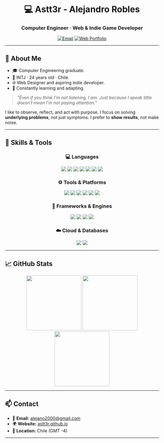 <h1 align="center">💻 Astt3r - Alejandro Robles</h1>
<h3 align="center">Computer Engineer · Web & Indie Game Developer</h3>

<p align="center">
  <a href="mailto:alejano2000@gmail.com"><img src="https://img.shields.io/badge/email-alejano2000@gmail.com-blue?style=flat&logo=gmail" alt="Email"></a>
  <a href="https://astt3r.github.io"><img src="https://img.shields.io/badge/Portfolio-Web-%23E34F26?style=flat&logo=githubpages&logoColor=white" alt="Web Portfolio"></a>
</p>

---

## 🙋 About Me

- 🎓 Computer Engineering graduate.
- 🧠 INTJ · 24 years old · Chile.
- 🌐 Web Designer and aspiring indie developer.
- 🔧 Constantly learning and adapting.

> _"Even if you think I'm not listening, I am. Just because I speak little doesn't mean I'm not paying attention."_

I like to observe, reflect, and act with purpose. I focus on solving **underlying problems**, not just symptoms. I prefer to **show results**, not make noise.

---

## 🧠 Skills & Tools

<div align="center">

### 💻 Languages
<p>
  <img src="https://img.shields.io/badge/HTML5-E34F26?style=for-the-badge&logo=html5&logoColor=white"/>
  <img src="https://img.shields.io/badge/CSS3-1572B6?style=for-the-badge&logo=css3&logoColor=white"/>
  <img src="https://img.shields.io/badge/JavaScript-F7DF1E?style=for-the-badge&logo=javascript&logoColor=black"/>
  <img src="https://img.shields.io/badge/PHP-777BB4?style=for-the-badge&logo=php&logoColor=white"/>
  <img src="https://img.shields.io/badge/Python-3776AB?style=for-the-badge&logo=python&logoColor=white"/>
  <img src="https://img.shields.io/badge/C%23-239120?style=for-the-badge&logo=c-sharp&logoColor=white"/>
  <img src="https://img.shields.io/badge/SQL-4479A1?style=for-the-badge&logo=mysql&logoColor=white"/>
</p>

### ⚙️ Tools & Platforms
<p>
  <img src="https://img.shields.io/badge/Git-F05032?style=for-the-badge&logo=git&logoColor=white"/>
  <img src="https://img.shields.io/badge/GitHub-181717?style=for-the-badge&logo=github&logoColor=white"/>
  <img src="https://img.shields.io/badge/Docker-2496ED?style=for-the-badge&logo=docker&logoColor=white"/>
  <img src="https://img.shields.io/badge/VS%20Code-007ACC?style=for-the-badge&logo=visualstudiocode&logoColor=white"/>
  <img src="https://img.shields.io/badge/Packet%20Tracer-1BA0D7?style=for-the-badge&logo=cisco&logoColor=white"/>
  <img src="https://img.shields.io/badge/LaTeX-47A141?style=for-the-badge&logo=latex&logoColor=white"/>
</p>

### 🧪 Frameworks & Engines
<p>
  <img src="https://img.shields.io/badge/React-61DAFB?style=for-the-badge&logo=react&logoColor=black"/>
  <img src="https://img.shields.io/badge/Bootstrap-7952B3?style=for-the-badge&logo=bootstrap&logoColor=white"/>
  <img src="https://img.shields.io/badge/Unity-000000?style=for-the-badge&logo=unity&logoColor=white"/>
  <img src="https://img.shields.io/badge/Godot-478CBF?style=for-the-badge&logo=godot-engine&logoColor=white"/>
</p>

### ☁️ Cloud & Databases
<p>
  <img src="https://img.shields.io/badge/MySQL-4479A1?style=for-the-badge&logo=mysql&logoColor=white"/>
  <img src="https://img.shields.io/badge/AWS-232F3E?style=for-the-badge&logo=amazonaws&logoColor=white"/>
</p>

</div>

---

## 📈 GitHub Stats

<div align="center">

<img src="https://github-readme-stats.vercel.app/api?username=Astt3r&show_icons=true&theme=github_dark&hide_title=true&count_private=true&hide_border=true" height="180"/>
<img src="https://github-readme-stats.vercel.app/api/top-langs/?username=Astt3r&layout=compact&theme=github_dark&hide_border=true" height="180"/>
<br>
<img src="https://streak-stats.demolab.com?user=Astt3r&theme=github-dark&hide_border=true&date_format=M%20j%5B%2C%20Y%5D" height="180"/>

</div>


---

## 📫 Contact

- 📧 **Email:** [alejano2000@gmail.com](mailto:alejano2000@gmail.com)  
- 🌍 **Website:** [astt3r.github.io](https://astt3r.github.io)  
- 📌 **Location:** Chile (GMT -4)

---

